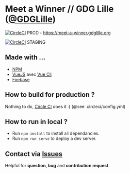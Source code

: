 # Meet a Winner // GDG Lille ([@GDGLille](https://twitter.com/GDGLille)) 

[![CircleCI](https://circleci.com/gh/GDG-Lille/meet-a-winner/tree/master.svg?style=svg)](https://circleci.com/gh/GDG-Lille/meet-a-winner/tree/master) PROD - https://meet-a-winner.gdglille.org

[![CircleCI](https://circleci.com/gh/GDG-Lille/meet-a-winner/tree/develop.svg?style=svg)](https://circleci.com/gh/GDG-Lille/meet-a-winner/tree/develop) STAGING

## Made with ...
* [NPM](https://www.npmjs.com/) 
* [VueJS](https://vuejs.org/) avec [Vue Cli](https://cli.vuejs.org/)
* [Firebase](https://firebase.google.com)

## How to build for production ?

Nothing to do, [Circle CI](https://circleci.com/gh/GDG-Lille) does it :) (@see .circleci/config.yml)

## How to run in local ?

* Run `npm install` to install all dependancies.
* Run `npm run serve` to deploy a dev server.

## Contact via [Issues](https://github.com/GDG-Lille/meet-a-winner/issues)
Helpful for **question**, **bug** and **contribution request**.

